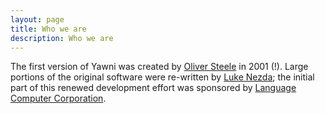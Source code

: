 ```yaml
---
layout: page
title: Who we are
description: Who we are
---
```

The first version of Yawni was created by [Oliver Steele](https://www.osteele.com/) in 2001 (!). Large portions of the original software were re-written by [Luke Nezda](http://www.fatbread.com/); the initial part of this renewed development effort was sponsored by [Language Computer Corporation](https://www.languagecomputer.com/).
